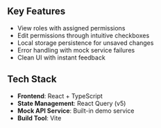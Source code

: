 ## Key Features
- View roles with assigned permissions 
- Edit permissions through intuitive checkboxes
- Local storage persistence for unsaved changes
- Error handling with mock service failures
- Clean UI with instant feedback

## Tech Stack
- **Frontend**: React + TypeScript  
- **State Management**: React Query (v5)  
- **Mock API Service**: Built-in demo service  
- **Build Tool**: Vite
